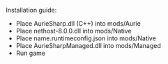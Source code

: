 Installation guide:
- Place AurieSharp.dll (C++) into mods/Aurie
- Place nethost-8.0.0.dll into mods/Native
- Place name.runtimeconfig.json into mods/Native
- Place AurieSharpManaged.dll into mods/Managed
- Run game
